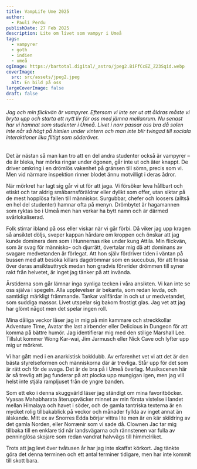 ```yaml
---
title: VampLife Ume 2025
author:
  - Paulí Perdu
publishDate: 27 Feb 2025
description: Lite om livet som vampyr i Umeå
tags:
  - vampyrer
  - goth
  - indien
  - umeå
ogImage: https://bartotal.digital/_astro/jpeg2.BiFfCcEZ_Z23Sqid.webp
coverImage:
  src: src/assets/jpeg2.jpeg
  alt: En bild på oss
largeCoverImage: false
draft: false
---
```

###### Jag och min flickvän är vampyrer. Eftersom vi inte ser ut att åldras måste vi bryta upp och starta ett nytt liv för oss med jämna mellanrum. Nu senast har vi hamnat som studenter i Umeå. Livet i norr passar oss bra då solen inte når så högt på himlen under vintern och man inte blir tvingad till sociala interaktioner lika flitigt som söderöver.

Det är nästan så man kan tro att en del andra studenter också är vampyrer – de är bleka, har mörka ringar under ögonen, går inte ut och äter knappt. De driver omkring i en drömlös vakenhet på gränsen till sömn, precis som vi. Men vid närmare inspektion rinner blodet ännu motvilligt i deras ådror.

När mörkret har lagt sig går vi ut för att jaga. Vi försöker leva hållbart och etiskt och tar aldrig småbarnsföräldrar eller dylikt som offer, utan siktar på de mest hopplösa fallen till människor. Surgubbar, chefer och loosers (alltså en hel del studenter) hamnar ofta på menyn. Drömbytet är hagamannen som ryktas bo i Umeå men han verkar ha bytt namn och är därmed svårlokaliserad. 

Folk stirrar ibland på oss eller viskar när vi går förbi. Då viker jag upp kragen så ansiktet döljs, sveper kappan hårdare om kroppen och önskar att jag kunde dominera dem som i Hunnernas rike under kung Attila. Min flickvän, som är svag för människo- och djurrätt, övertalar mig då att dominans av svagare medvetanden är förlegat. Att hon själv fördriver tiden i väntan på bussen med att besöka killars dagdrömmar som en succubus, för att fnissa över deras ansiktsuttryck medan hon gradvis förvrider drömmen till syner rakt från helvetet, är inget jag tänker på att invända.

Årstiderna som går lämnar inga synliga tecken i våra ansikten. Vi kan inte se oss själva i spegeln. Alla upplevelser är bekanta, som redan levda, och samtidigt märkligt främmande. Tankar vallfärdar in och ut ur medvetandet, som suddiga massor. Livet utspelar sig bakom frostigt glas. Jag vet att jag har glömt något men det spelar ingen roll. 

Mina dåliga veckor låser jag in mig på min kammare och streckkollar Adventure Time, Avatar the last airbender eller Delicious in Dungeon för att komma på bättre humör. Jag identifierar mig med den stilige Marshall Lee. Tillslut kommer Wong Kar-wai, Jim Jarmusch eller Nick Cave och lyfter upp mig ur mörkret.

Vi har gått med i en anarkistisk bokklubb. Av erfarenhet vet vi att det är den bästa styrelseformen och människorna där är trevliga. Står upp för det som är rätt och för de svaga. Det är de bra på i Umeå överlag. Musikscenen här är så trevlig att jag funderar på att plocka upp mungigan igen, men jag vill helst inte stjäla rampljuset från de yngre banden.

Som ett eko i denna skuggvärld läser jag ständigt om mina favoritböcker. Vyasas Mahabharata återuppväcker minnet av min första vistelse i landet mellan Himalaya och havet i söder, och de gamla tantriska texterna är en mycket rolig tillbakablick på veckor och månader fyllda av inget annat än älskande. Mitt ex av Snorres Edda börjar vittra lite men är en kär skildring av det gamla Norden, eller Norrænir som vi sade då. Clownen Jac tar mig tillbaka till en enklare tid när landsvägarna och rännstenen var fulla av penninglösa skojare som redan vandrat halvvägs till himmelriket.

Trots att jag levt över tvåtusen år har jag inte skaffat körkort. Jag tänkte göra det denna terminen och ett antal terminer tidigare, men har inte kommit till skott bara.
